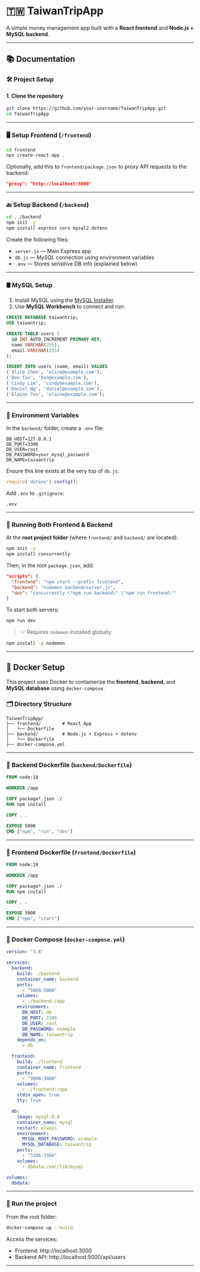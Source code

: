 
# 🇹🇼 TaiwanTripApp  
A simple money management app built with a **React frontend** and **Node.js + MySQL backend**.

---

## 📚 Documentation

### 🛠️ Project Setup

#### 1. Clone the repository

```bash
git clone https://github.com/your-username/TaiwanTripApp.git
cd TaiwanTripApp
```

---

### 🖥️ Setup Frontend (`/frontend`)

```bash
cd frontend
npx create-react-app .
```

Optionally, add this to `frontend/package.json` to proxy API requests to the backend:

```json
"proxy": "http://localhost:5000"
```

---

### 🔙 Setup Backend (`/backend`)

```bash
cd ../backend
npm init -y
npm install express cors mysql2 dotenv
```

Create the following files:

- `server.js` — Main Express app
- `db.js` — MySQL connection using environment variables
- `.env` — Stores sensitive DB info (explained below)

---

### 🛢️ MySQL Setup

1. Install MySQL using the [MySQL Installer](https://dev.mysql.com/downloads/installer/).
2. Use **MySQL Workbench** to connect and run:

```sql
CREATE DATABASE taiwantrip;
USE taiwantrip;

CREATE TABLE users (
  id INT AUTO_INCREMENT PRIMARY KEY,
  name VARCHAR(255),
  email VARCHAR(255)
);

INSERT INTO users (name, email) VALUES
('Alice Chen', 'alice@example.com'),
('Ben Tan', 'ben@example.com'),
('Cindy Lim', 'cindy@example.com'),
('Daniel Ng', 'daniel@example.com'),
('Elaine Teo', 'elaine@example.com');
```

---

### 🔐 Environment Variables

In the `backend/` folder, create a `.env` file:

```env
DB_HOST=127.0.0.1
DB_PORT=3306
DB_USER=root
DB_PASSWORD=your_mysql_password
DB_NAME=taiwantrip
```

Ensure this line exists at the very top of `db.js`:

```js
require('dotenv').config();
```

Add `.env` to `.gitignore`:

```
.env
```

---

### 🔁 Running Both Frontend & Backend

At the **root project folder** (where `frontend/` and `backend/` are located):

```bash
npm init -y
npm install concurrently
```

Then, in the root `package.json`, add:

```json
"scripts": {
  "frontend": "npm start --prefix frontend",
  "backend": "nodemon backend/server.js",
  "dev": "concurrently \"npm run backend\" \"npm run frontend\""
}
```

To start both servers:

```bash
npm run dev
```

> ✅ Requires `nodemon` installed globally:
```bash
npm install -g nodemon
```

---

## 🐳 Docker Setup

This project uses Docker to containerize the **frontend**, **backend**, and **MySQL database** using `docker-compose`.

### 🗂️ Directory Structure

```
TaiwanTripApp/
├── frontend/        # React App
│   └── Dockerfile
├── backend/         # Node.js + Express + dotenv
│   └── Dockerfile
├── docker-compose.yml
```

---

### 🐳 Backend Dockerfile (`backend/Dockerfile`)

```Dockerfile
FROM node:18

WORKDIR /app

COPY package*.json ./
RUN npm install

COPY . .

EXPOSE 5000
CMD ["npm", "run", "dev"]
```

---

### 🐳 Frontend Dockerfile (`frontend/Dockerfile`)

```Dockerfile
FROM node:18

WORKDIR /app

COPY package*.json ./
RUN npm install

COPY . .

EXPOSE 3000
CMD ["npm", "start"]
```

---

### 🧩 Docker Compose (`docker-compose.yml`)

```yaml
version: "3.8"

services:
  backend:
    build: ./backend
    container_name: backend
    ports:
      - "5000:5000"
    volumes:
      - ./backend:/app
    environment:
      DB_HOST: db
      DB_PORT: 3306
      DB_USER: root
      DB_PASSWORD: example
      DB_NAME: taiwantrip
    depends_on:
      - db

  frontend:
    build: ./frontend
    container_name: frontend
    ports:
      - "3000:3000"
    volumes:
      - ./frontend:/app
    stdin_open: true
    tty: true

  db:
    image: mysql:8.0
    container_name: mysql
    restart: always
    environment:
      MYSQL_ROOT_PASSWORD: example
      MYSQL_DATABASE: taiwantrip
    ports:
      - "3306:3306"
    volumes:
      - dbdata:/var/lib/mysql

volumes:
  dbdata:
```

---

### 🏃 Run the project

From the root folder:

```bash
docker-compose up --build
```

Access the services:

- Frontend: http://localhost:3000  
- Backend API: http://localhost:5000/api/users

---
